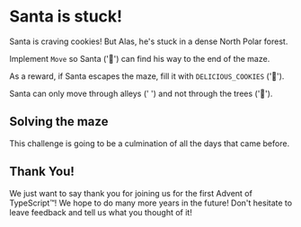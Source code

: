 # Santa is stuck!

Santa is craving cookies! But Alas, he's stuck in a dense North Polar forest.

Implement `Move` so Santa ('🎅') can find his way to the end of the maze.

As a reward, if Santa escapes the maze, fill it with `DELICIOUS_COOKIES` ('🍪').

Santa can only move through alleys (' ') and not through the trees ('🎄').

## Solving the maze

This challenge is going to be a culmination of all the days that came before.

## Thank You!

We just want to say thank you for joining us for the first Advent of TypeScript™! We hope to do many more years in the future! Don't hesitate to leave feedback and tell us what you thought of it!
